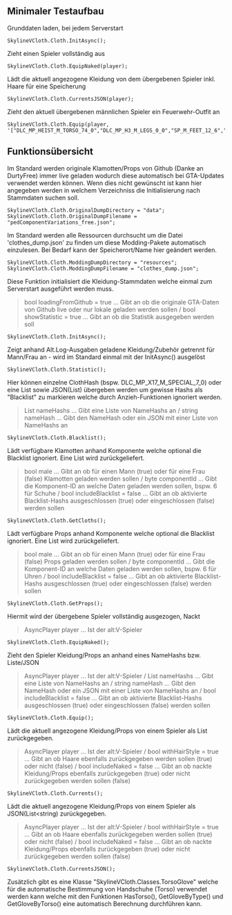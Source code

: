 ## Minimaler Testaufbau
Grunddaten laden, bei jedem Serverstart
```
SkylineVCloth.Cloth.InitAsync();
```
Zieht einen Spieler vollständig aus
```
SkylineVCloth.Cloth.EquipNaked(player);
```
Lädt die aktuell angezogene Kleidung von dem übergebenen Spieler inkl. Haare für eine Speicherung
```
SkylineVCloth.Cloth.CurrentsJSON(player);
```
Zieht den aktuell übergebenen männlichen Spieler ein Feuerwehr-Outfit an
```
SkylineVCloth.Cloth.Equip(player, '["DLC_MP_HEIST_M_TORSO_74_0","DLC_MP_H3_M_LEGS_0_0","SP_M_FEET_12_6","DLC_MP_X17_M_SPECIAL_7_0","DLC_MP_SUM_M_JBIB_16_3","DLC_MP_H3_M_PHEAD_1_0"]');
```

## Funktionsübersicht
Im Standard werden originale Klamotten/Props von Github (Danke an DurtyFree) immer live geladen wodurch diese automatisch bei GTA-Updates verwendet werden können. Wenn dies nicht gewünscht ist kann hier angegeben werden in welchem Verzeichniss die Initialisierung nach Stammdaten suchen soll.
```
SkylineVCloth.Cloth.OriginalDumpDirectory = "data";
SkylineVCloth.Cloth.OriginalDumpFilename = "pedComponentVariations_free.json";
```
Im Standard werden alle Ressourcen durchsucht um die Datei 'clothes_dump.json' zu finden um diese Modding-Pakete automatisch einzulesen. Bei Bedarf kann der Speicherort/Name hier geändert werden.
```
SkylineVCloth.Cloth.ModdingDumpDirectory = "resources";
SkylineVCloth.Cloth.ModdingDumpFilename = "clothes_dump.json";
```
Diese Funktion initialisiert die Kleidung-Stammdaten welche einmal zum Serverstart ausgeführt werden muss.
> bool loadingFromGithub = true ... Gibt an ob die originale GTA-Daten von Github live oder nur lokale geladen werden sollen / bool showStatistic = true ... Gibt an ob die Statistik ausgegeben werden soll
```
SkylineVCloth.Cloth.InitAsync();
```
Zeigt anhand Alt.Log-Ausgaben geladene Kleidung/Zubehör getrennt für Mann/Frau an - wird im Standard einmal mit der InitAsync() ausgelöst
```
SkylineVCloth.Cloth.Statistic();
```
Hier können einzelne ClothHash (bspw. DLC_MP_X17_M_SPECIAL_7_0) oder eine List<string> sowie JSON(List<string>) übergeben werden um gewisse Hashs als "Blacklist" zu markieren welche durch Anzieh-Funktionen ignoriert werden.
> List<string> nameHashs ... Gibt eine Liste von NameHashs an / string nameHash ... Gibt den NameHash oder ein JSON mit einer Liste von NameHashs an
```
SkylineVCloth.Cloth.Blacklist();
```
Lädt verfügbare Klamotten anhand Komponente welche optional die Blacklist ignoriert. Eine List<DumpResult> wird zurückgeliefert.
> bool male ... Gibt an ob für einen Mann (true) oder für eine Frau (false) Klamotten geladen werden sollen / byte componentId ... Gibt die Komponent-ID an welche Daten geladen werden sollen, bspw. 6 für Schuhe / bool includeBlacklist = false ... Gibt an ob aktivierte Blacklist-Hashs ausgeschlossen (true) oder eingeschlossen (false) werden sollen
```
SkylineVCloth.Cloth.GetCloths();
```
Lädt verfügbare Props anhand Komponente welche optional die Blacklist ignoriert. Eine List<DumpResult> wird zurückgeliefert.
> bool male ... Gibt an ob für einen Mann (true) oder für eine Frau (false) Props geladen werden sollen / byte componentId ... Gibt die Komponent-ID an welche Daten geladen werden sollen, bspw. 6 für Uhren / bool includeBlacklist = false ... Gibt an ob aktivierte Blacklist-Hashs ausgeschlossen (true) oder eingeschlossen (false) werden sollen
```
SkylineVCloth.Cloth.GetProps();
```
Hiermit wird der übergebene Spieler vollständig ausgezogen, Nackt
> AsyncPlayer player ... Ist der alt:V-Spieler
```
SkylineVCloth.Cloth.EquipNaked();
```
Zieht den Spieler Kleidung/Props an anhand eines NameHashs bzw. Liste/JSON
> AsyncPlayer player ... Ist der alt:V-Spieler / List<string> nameHashs ... Gibt eine Liste von NameHashs an / string nameHash ... Gibt den NameHash oder ein JSON mit einer Liste von NameHashs an / bool includeBlacklist = false ... Gibt an ob aktivierte Blacklist-Hashs ausgeschlossen (true) oder eingeschlossen (false) werden sollen
```
SkylineVCloth.Cloth.Equip();
```
Lädt die aktuell angezogene Kleidung/Props von einem Spieler als List<DumpResult> zurückgegeben.
> AsyncPlayer player ... Ist der alt:V-Spieler / bool withHairStyle = true ... Gibt an ob Haare ebenfalls zurückgegeben werden sollen (true) oder nicht (false) / bool includeNaked = false ... Gibt an ob nackte Kleidung/Props ebenfalls zurückgegeben (true) oder nicht zurückgegeben werden sollen (false)
```
SkylineVCloth.Cloth.Currents();
```
Lädt die aktuell angezogene Kleidung/Props von einem Spieler als JSON(List<string) zurückgegeben.
> AsyncPlayer player ... Ist der alt:V-Spieler / bool withHairStyle = true ... Gibt an ob Haare ebenfalls zurückgegeben werden sollen (true) oder nicht (false) / bool includeNaked = false ... Gibt an ob nackte Kleidung/Props ebenfalls zurückgegeben (true) oder nicht zurückgegeben werden sollen (false)
```
SkylineVCloth.Cloth.CurrentsJSON();
```
Zusätzlich gibt es eine Klasse "SkylineVCloth.Classes.TorsoGlove" welche für die automatische Bestimmung von Handschuhe (Torso) verwendet werden kann welche mit den Funktionen HasTorso(), GetGloveByType() und GetGloveByTorso() eine automatisch Berechnung durchführen kann.
